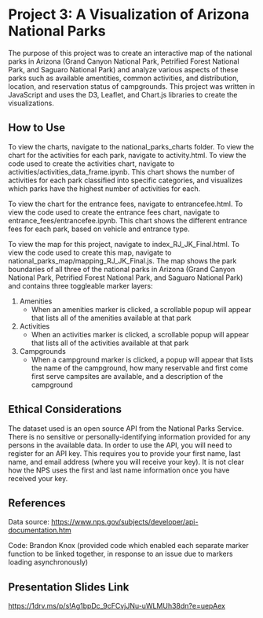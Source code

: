 # Project 3: A Visualization of Arizona National Parks
The purpose of this project was to create an interactive map of the national parks in Arizona (Grand Canyon National Park, Petrified Forest National Park, and Saguaro National Park) and analyze various aspects of these parks such as available amentities, common activities, and distribution, location, and reservation status of campgrounds. This project was written in JavaScript and uses the D3, Leaflet, and Chart.js libraries to create the visualizations. 

## How to Use
To view the charts, navigate to the national_parks_charts folder. To view the chart for the activities for each park, navigate to activity.html. To view the code used to create the activities chart, navigate to activities/activities_data_frame.ipynb. This chart shows the number of activities for each park classified into specific categories, and visualizes which parks have the highest number of activities for each. 

To view the chart for the entrance fees, navigate to entrancefee.html. To view the code used to create the entrance fees chart, navigate to entrance_fees/entrancefee.ipynb. This chart shows the different entrance fees for each park, based on vehicle and entrance type.

To view the map for this project, navigate to index_RJ_JK_Final.html. To view the code used to create this map, navigate to national_parks_map/mapping_RJ_JK_Final.js. The map shows the park boundaries of all three of the national parks in Arizona (Grand Canyon National Park, Petrified Forest National Park, and Saguaro National Park) and contains three toggleable marker layers: 
1. Amenities
   * When an amenities marker is clicked, a scrollable popup will appear that lists all of the amenities available at that park
2. Activities
   * When an activities marker is clicked, a scrollable popup will appear that lists all of the activities available at that park
3. Campgrounds
   * When a campground marker is clicked, a popup will appear that lists the name of the campground, how many reservable and first come first serve campsites are available, and a description of the campground

## Ethical Considerations
The dataset used is an open source API from the National Parks Service. There is no sensitive or personally-identifying information provided for any persons in the available data. In order to use the API, you will need to register for an API key. This requires you to provide your first name, last name, and email address (where you will receive your key). It is not clear how the NPS uses the first and last name information once you have received your key.

## References
Data source: https://www.nps.gov/subjects/developer/api-documentation.htm

Code: Brandon Knox (provided code which enabled each separate marker function to be linked together, in response to an issue due to markers loading asynchronously)

## Presentation Slides Link
https://1drv.ms/p/s!Ag1bpDc_9cFCvjJNu-uWLMUh38dn?e=uepAex
